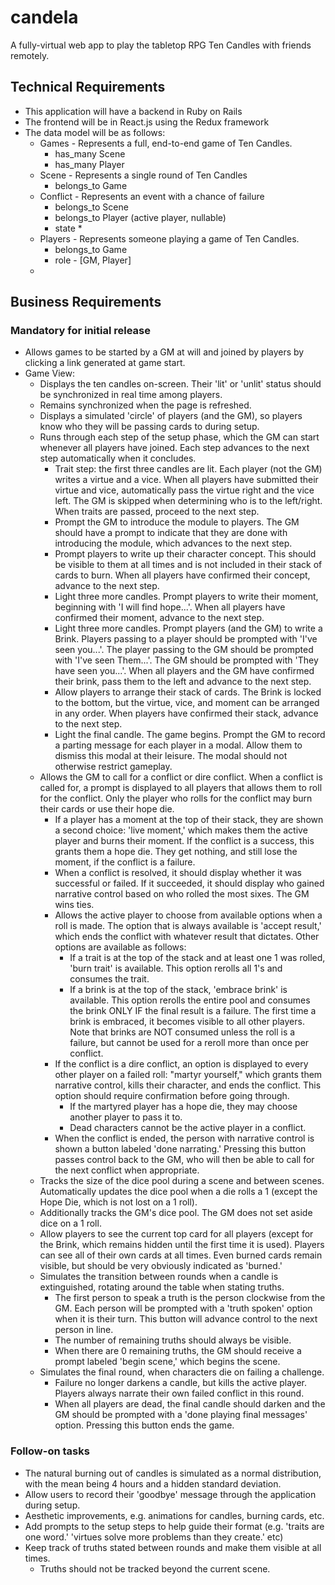 # candela
A fully-virtual web app to play the tabletop RPG Ten Candles with friends remotely.

## Technical Requirements
* This application will have a backend in Ruby on Rails
* The frontend will be in React.js using the Redux framework
* The data model will be as follows:
  * Games - Represents a full, end-to-end game of Ten Candles.
    * has_many Scene
    * has_many Player
  * Scene - Represents a single round of Ten Candles
    * belongs_to Game
  * Conflict - Represents an event with a chance of failure
    * belongs_to Scene
    * belongs_to Player (active player, nullable)
    * state
      * 
  * Players - Represents someone playing a game of Ten Candles.
    * belongs_to Game
    * role - [GM, Player]
  * 

## Business Requirements
### Mandatory for initial release
* Allows games to be started by a GM at will and joined by players by clicking a link generated at game start.
* Game View:
  * Displays the ten candles on-screen. Their 'lit' or 'unlit' status should be synchronized in real time among players.
  * Remains synchronized when the page is refreshed.
  * Displays a simulated 'circle' of players (and the GM), so players know who they will be passing cards to during setup.
  * Runs through each step of the setup phase, which the GM can start whenever all players have joined. Each step advances to the next step automatically when it concludes.
    * Trait step: the first three candles are lit. Each player (not the GM) writes a virtue and a vice. When all players have submitted their virtue and vice, automatically pass the virtue right and the vice left. The GM is skipped when determining who is to the left/right. When traits are passed, proceed to the next step.
    * Prompt the GM to introduce the module to players. The GM should have a prompt to indicate that they are done with introducing the module, which advances to the next step.
    * Prompt players to write up their character concept. This should be visible to them at all times and is not included in their stack of cards to burn. When all players have confirmed their concept, advance to the next step.
    * Light three more candles. Prompt players to write their moment, beginning with 'I will find hope...'. When all players have confirmed their moment, advance to the next step.
    * Light three more candles. Prompt players (and the GM) to write a Brink. Players passing to a player should be prompted with 'I've seen you...'. The player passing to the GM should be prompted with 'I've seen Them...'. The GM should be prompted with 'They have seen you...'. When all players and the GM have confirmed their brink, pass them to the left and advance to the next step.
    * Allow players to arrange their stack of cards. The Brink is locked to the bottom, but the virtue, vice, and moment can be arranged in any order. When players have confirmed their stack, advance to the next step.
    * Light the final candle. The game begins. Prompt the GM to record a parting message for each player in a modal. Allow them to dismiss this modal at their leisure. The modal should not otherwise restrict gameplay.
  * Allows the GM to call for a conflict or dire conflict. When a conflict is called for, a prompt is displayed to all players that allows them to roll for the conflict. Only the player who rolls for the conflict may burn their cards or use their hope die.
    * If a player has a moment at the top of their stack, they are shown a second choice: 'live moment,' which makes them the active player and burns their moment. If the conflict is a success, this grants them a hope die. They get nothing, and still lose the moment, if the conflict is a failure.
    * When a conflict is resolved, it should display whether it was successful or failed. If it succeeded, it should display who gained narrative control based on who rolled the most sixes. The GM wins ties.
    * Allows the active player to choose from available options when a roll is made. The option that is always available is 'accept result,' which ends the conflict with whatever result that dictates. Other options are available as follows:
      * If a trait is at the top of the stack and at least one 1 was rolled, 'burn trait' is available. This option rerolls all 1's and consumes the trait.
      * If a brink is at the top of the stack, 'embrace brink' is available. This option rerolls the entire pool and consumes the brink ONLY IF the final result is a failure. The first time a brink is embraced, it becomes visible to all other players. Note that brinks are NOT consumed unless the roll is a failure, but cannot be used for a reroll more than once per conflict.
    * If the conflict is a dire conflict, an option is displayed to every other player on a failed roll: "martyr yourself," which grants them narrative control, kills their character, and ends the conflict. This option should require confirmation before going through.
      * If the martyred player has a hope die, they may choose another player to pass it to.
      * Dead characters cannot be the active player in a conflict.
    * When the conflict is ended, the person with narrative control is shown a button labeled 'done narrating.' Pressing this button passes control back to the GM, who will then be able to call for the next conflict when appropriate.
  * Tracks the size of the dice pool during a scene and between scenes. Automatically updates the dice pool when a die rolls a 1 (except the Hope Die, which is not lost on a 1 roll).
  * Additionally tracks the GM's dice pool. The GM does not set aside dice on a 1 roll.
  * Allow players to see the current top card for all players (except for the Brink, which remains hidden until the first time it is used). Players can see all of their own cards at all times. Even burned cards remain visible, but should be very obviously indicated as 'burned.'
  * Simulates the transition between rounds when a candle is extinguished, rotating around the table when stating truths.
    * The first person to speak a truth is the person clockwise from the GM. Each person will be prompted with a 'truth spoken' option when it is their turn. This button will advance control to the next person in line.
    * The number of remaining truths should always be visible.
    * When there are 0 remaining truths, the GM should receive a prompt labeled 'begin scene,' which begins the scene.
  * Simulates the final round, when characters die on failing a challenge.
    * Failure no longer darkens a candle, but kills the active player. Players always narrate their own failed conflict in this round.
    * When all players are dead, the final candle should darken and the GM should be prompted with a 'done playing final messages' option. Pressing this button ends the game.
### Follow-on tasks
* The natural burning out of candles is simulated as a normal distribution, with the mean being 4 hours and a hidden standard deviation.
* Allow users to record their 'goodbye' message through the application during setup.
* Aesthetic improvements, e.g. animations for candles, burning cards, etc.
* Add prompts to the setup steps to help guide their format (e.g. 'traits are one word.' 'virtues solve more problems than they create.' etc)
* Keep track of truths stated between rounds and make them visible at all times.
  * Truths should not be tracked beyond the current scene.
